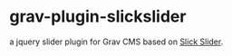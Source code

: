 # grav-plugin-slickslider
a jquery slider plugin for Grav CMS based on [Slick Slider](https://github.com/kenwheeler/slick).

